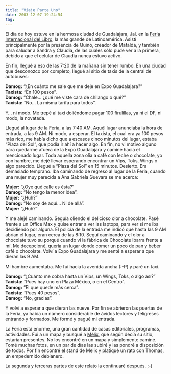 ```yaml
---
title: "Viaje Parte Uno"
date: 2003-12-07 19:24:54
tag: 
---
```

<p>El día de hoy estuve en la hermosa ciudad de Guadalajara, Jal. en la <a href="http://web.archive.org/web/20031226230140/http://fil.com.mx/">Feria Internacional del Libro</a>, la más grande de Latinoamérica. Asistí principalmente por la presencia de Quino, creador de Mafalda, y también para saludar a Sandra y Claudia, de las cuales sólo pude ver a la primera, debido a que el celular de Claudia nunca estuvo activo.</p>

<p>En fin, llegué a eso de las 7:20 de la mañana sin tener rumbo. En una ciudad que desconozco por completo, llegué al sitio de taxis de la central de autobuses:</p>

<p><strong>Damog:</strong> &#8220;¿En cuánto me sale que me deje en Expo Guadalajara?&#8221;<br/><strong>Taxista:</strong> &#8220;En 100 pesos&#8221;.<br/><strong>Damog:</strong> &#8220;Chale&#8230; ¿qué me viste cara de chilango o qué?&#8221;<br/><strong>Taxista:</strong> &#8220;No&#8230; La misma tarifa para todos&#8221;.</p>

<p>Y&#8230; ni modo. Me trepé al taxi doliéndome pagar 100 firulillas, ya ni el DF, ni modo, la novatada.</p>

<p>Llegué al lugar de la Feria, a las 7:40 AM. Aquél lugar anunciaba la hora de entrada, a las 9 AM. Ni modo, a esperar. El taxista, el cual era ya 100 pesos más rico, me había dicho que a escasos cinco minutos del lugar, estaba &#8220;Plaza del Sol&#8221;, que podía ir ahí a hacer algo. En fin, no vi motivo alguno para quedarme afuera de la Expo Guadalajara y caminé hacia el mencionado lugar. Toda aquella zona olía a café con leche o chocolate, yo con hambre, me dejé llevar esperando encontrar un Vips, Toks, Wings o algo parecido. Llegué a &#8220;Plaza del Sol&#8221; en 15 minutos. Desierto. Era demasiado temprano. Iba caminando de regreso al lugar de la Feria, cuando una mujer muy parecida a Ana Gabriela Guevara se me acerca:</p>

<p><strong>Mujer:</strong> &#8220;¿Oye qué calle es ésta?&#8221;<br/><strong>Damog:</strong> &#8220;No tengo la menor idea&#8221;.<br/><strong>Mujer:</strong> &#8220;¿Huh?&#8221;<br/><strong>Damog:</strong> &#8220;No soy de aquí&#8230; Ni de allá&#8221;.<br/><strong>Mujer:</strong> &#8220;¿Huh?&#8221;</p>

<p>Y me alejé caminando. Seguía oliendo el delicioso olor a chocolate. Pasé frente a un Office Max y quise entrar a ver las laptops, para ver si me iba decidiendo por alguna. El policía de la entrada me indicó que hasta las 9 AM abrían el lugar, eran cerca de las 8:10. Seguí caminando y el olor a chocolate tuvo su porqué cuando vi la fábrica de Chocolate Ibarra frente a mí. Me decepcioné, quería un lugar donde comer un poco de pan y beber café o chocolate. Volví a Expo Guadalajara y me senté a esperar a que dieran las 9 AM.</p>

<p>Mi hambre aumentaba. Me fui hacia la avenida ancha (:-P) y paré un taxi.</p>

<p><strong>Damog:</strong> &#8220;¿Cuánto me cobra hasta un Vips, un Wings, Toks, o algo así?&#8221;<br/><strong>Taxista:</strong> &#8220;Pues hay uno en Plaza México, o en el Centro&#8221;.<br/><strong>Damog:</strong> &#8220;El que quede más cerca&#8221;.<br/><strong>Taxista:</strong> &#8220;Pues 40 pesos&#8221;.<br/><strong>Damog:</strong> &#8220;No, gracias&#8221;.</p>

<p>Y volví a esperar a que dieran las nueve. Por fin se abrieron las puertas de la Feria, ya había un número considerable de ávidos lectores y feligreses entrando y formados. Me formé y pagué mi entrada.</p>

<p>La Feria está enorme, una gran cantidad de casas editoriales, programas, actividades. Fui a un mapa y busqué a <a href="http://web.archive.org/web/20031226230140/http://melix.com.mx/">Mélix</a>, que según decía su sitio, estarían presentes. No los encontré en un mapa y simplemente caminé. Tomé muchas fotos, en un par de días las subiré y las pondré a disposición de todos. Por fin encontré el stand de Melix y platiqué un rato con Thomas, un empedernido debianero.</p>

<p>La segunda y terceras partes de este relato la continuaré después. ;-)</p>
